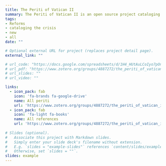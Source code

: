 ```yaml
---
title: The Periti of Vatican II
summary: The Periti of Vatican II is an open source project cataloging the theological experts (periti) who advised the Second Vatican Council.
tags:
- Reforms
- cataloging the crisis
- new
- all
date: ""

# Optional external URL for project (replaces project detail page).
external_link: ""

# url_code: "https://docs.google.com/spreadsheets/d/1H4_HUtAuLCoIyo7pOnmTLSg5bv4K_adLuo98Yx-yW3A/edit?usp=share_link"
# url_pdf: "https://www.zotero.org/groups/4887272/the_periti_of_vatican_ii/library"
# url_slides: ""
# url_video: ""

links:
  - icon_pack: fab
    icon: 'fa-brands fa-google-drive'
    name: All periti
    url: 'https://www.zotero.org/groups/4887272/the_periti_of_vatican_ii/library'
  - icon_pack: fab
    icon: 'fa-light fa-books'
    name: All references
    url: 'https://www.zotero.org/groups/4887272/the_periti_of_vatican_ii/library'    
    
# Slides (optional).
#   Associate this project with Markdown slides.
#   Simply enter your slide deck's filename without extension.
#   E.g. `slides = "example-slides"` references `content/slides/example-slides.md`.
#   Otherwise, set `slides = ""`.
slides: example
---
```




